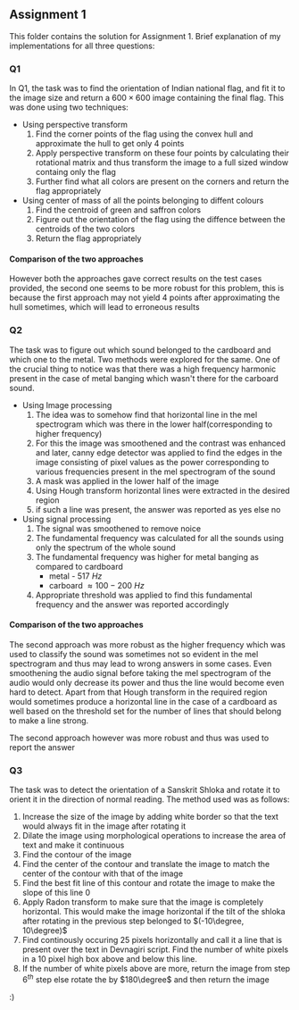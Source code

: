 ## Assignment 1
This folder contains the solution for Assignment 1. Brief explanation of my implementations for all three questions:

### Q1
In Q1, the task was to find the orientation of Indian national flag, and fit it to the image size and return a $600\times 600$ image containing the final flag. This was done using two techniques:
- Using perspective transform
  1. Find the corner points of the flag using the convex hull and approximate the hull to get only 4 points
  2. Apply perspective transform on these four points by calculating their rotational matrix and thus transform the image to a full sized window containg only the flag 
  3. Further find what all colors are present on the corners and return the flag appropriately
- Using center of mass of all the points belonging to diffent colours
  1. Find the centroid of green and saffron colors
  2. Figure out the orientation of the flag using the diffence between the centroids of the two colors
  3. Return the flag appropriately
#### Comparison of the two approaches
However both the approaches gave correct results on the test cases provided, the second one seems to be more robust for this problem, this is because the first approach may not yield 4 points after approximating the hull sometimes, which will lead to erroneous results

### Q2
The task was to figure out which sound belonged to the cardboard and which one to the metal. Two methods were explored for the same. One of the crucial thing to notice was that there was a high frequency harmonic present in the case of metal banging which wasn't there for the carboard sound.
- Using Image processing
  1. The idea was to somehow find that horizontal line in the mel spectrogram which was there in the lower half(corresponding to higher frequency)
  2. For this the image was smoothened and the contrast was enhanced and later, canny edge detector was applied to find the edges in the image consisting of pixel values as the power corresponding to various frequencies present in the mel spectrogram of the sound
  3. A mask was applied in the lower half of the image
  4. Using Hough transform horizontal lines were extracted in the desired region
  5. if such a line was present, the answer was reported as yes else no
- Using signal processing
  1. The signal was smoothened to remove noice
  2. The fundamental frequency was calculated for all the sounds using only the spectrum of the whole sound
  3. The fundamental frequency was higher for metal banging as compared to cardboard
        - metal - $517\ Hz$
        - carboard $\approx 100-200\ Hz$
  4. Appropriate threshold was applied to find this fundamental frequency and the answer was reported accordingly

#### Comparison of the two approaches
The second approach was more robust as the higher frequency which was used to classify the sound was sometimes not so evident in the mel spectrogram and thus may lead to wrong answers in some cases. Even smoothening the audio signal before taking the mel spectrogram of the audio would only decrease its power and thus the line would become even hard to detect. Apart from that Hough transform in the required region would sometimes produce a horizontal line in the case of a cardboard as well based on the threshold set for the number of lines that should belong to make a line strong.

The second approach however was more robust and thus was used to report the answer

### Q3
The task was to detect the orientation of a Sanskrit Shloka and rotate it to orient it in the direction of normal reading. The method used was as follows:
1. Increase the size of the image by adding white border so that the text would always fit in the image after rotating it
1. Dilate the image using morphological operations to increase the area of text and make it continuous
2. Find the contour of the image
3. Find the center of the contour and translate the image to match the center of the contour with that of the image
5. Find the best fit line of this contour and rotate the image to make the slope of this line 0
6. Apply Radon transform to make sure that the image is completely horizontal. This would make the image horizontal if the tilt of the shloka after rotating in the previous step belonged to $(-10\degree, 10\degree)$
7. Find continously occuring 25 pixels horizontally and call it a line that is present over the text in Devnagiri script. Find the number of white pixels in a $10$ pixel high box above and below this line.
8. If the number of white pixels above are more, return the image from step $6^{th}$ step else rotate the by $180\degree$ and then return the image

:)